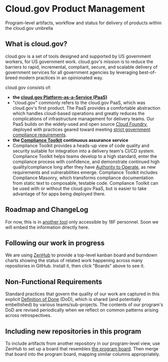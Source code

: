 # Cloud.gov Product Management
Program-level artifacts, workflow and status for delivery of products within the cloud.gov umbrella

## What is cloud.gov?

cloud.gov is a set of tools designed and supported by US government workers, for US government work. cloud.gov's mission is to reduce the barriers to rapid, incremental, compliant, secure, and scalable delivery of government services for all government agencies by leveraging best-of-breed modern practices in an opinionated way.

cloud.gov consists of:

- **the [cloud.gov Platform-as-a-Service (PaaS)](https://cloud.gov)**
 - "cloud.gov" commonly refers to the cloud.gov PaaS, which was cloud.gov's first product. The PaaS provides a comfortable abstraction which handles cloud-based operations and greatly reduces the complications of infrastructure management for delivery teams. Our PaaS builds on the widely-used and open source [Cloud Foundry](https://www.cloudfoundry.org/), deployed with practices geared toward meeting [strict government compliance requirements](https://en.wikipedia.org/wiki/Federal_Information_Security_Management_Act_of_2002).
- **the [Compliance Toolkit](https://github.com/18F/compliance-toolkit) continuous assurance service**
 - Compliance Toolkit provides a heads-up view of code quality and security suitable for integration into a delivery team's CI/CD system. Compliance Toolkit helps teams develop to a high standard, enter the compliance process with confidence, and demonstrate continued high quality/compliance long after they have [Authority to Operate](https://www.fedramp.gov/resources/faqs/what-is-an-authority-to-operate-ato/), as new requirements and vulnerabilities emerge. Compliance Toolkit includes Compliance Masonry, which transforms compliance documentation from static text to composable, testable code. Compliance Toolkit can be used with or without the cloud.gov PaaS, but is easier to take advantage of for apps being deployed there. 

## Roadmap and ChangeLog

For now, this is in [another tool](https://18f.aha.io/products/CGP/bookmarks/project_timelines/new) only accessible by 18F personnel. Soon we will embed the information directly here.

## Following our work in progress

We are using [ZenHub](https://www.zenhub.io) to provide a top-level kanban board and burndown charts showing the status of related work happening across many repositories in GitHub. Install it, then click "Boards" above to see it.

## Non-Functional Requirements

Standard practices that govern the quality of our work are captured in this explicit [Definition of Done](https://github.com/18F/cg-product/blob/master/DoD.md) (DoD), which is shared (and potentially embellished) by various teams/sub-projects. The contents of our program's DoD are revised periodically when we reflect on common patterns arising across retrospectives.

## Including new repositories in this program

To include artifacts from another repository in our program-level view, use ZenHub to set up a board that resembles [the program board](https://github.com/18F/cg-product#boards?repos=39210774,55727091). Then merge that board into the program board, mapping similar columns appropriately.
